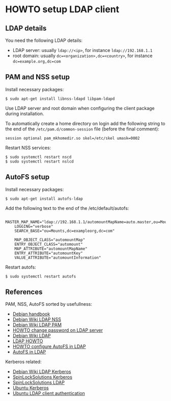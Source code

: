 # HOWTO setup LDAP client

## LDAP details

You need the following LDAP details:

* LDAP server: usually `ldap://<ip>`, for instance `ldap://192.168.1.1`
* root domain: usually `dc=<organization>,dc=<country>`, for instance `dc=example.org,dc=com`

## PAM and NSS setup

Install necessary packages:

```
$ sudo apt-get install libnss-ldapd libpam-ldapd
```

Use LDAP server and root domain when configuring the client package during
installation.

To automatically create a home directory on login add the following string to
the end of the `/etc/pam.d/common-session` file (before the final comment):
```
session optional pam_mkhomedir.so skel=/etc/skel umask=0002
```

Restart NSS services:
```
$ sudo systemctl restart nscd
$ sudo systemctl restart nslcd
```

## AutoFS setup

Install necessary packages:

```
$ sudo apt-get install autofs-ldap
```

Add the following text to the end of the /etc/default/autofs:
```
    MASTER_MAP_NAME="ldap://192.168.1.1/automountMapName=auto.master,ou=Mounts,dc=exampleorg,dc=com"
    LOGGING="verbose"
    SEARCH_BASE="ou=Mounts,dc=exampleorg,dc=com"
    
    MAP_OBJECT_CLASS="automountMap"
    ENTRY_OBJECT_CLASS="automount"
    MAP_ATTRIBUTE="automountMapName"
    ENTRY_ATTRIBUTE="automountKey"
    VALUE_ATTRIBUTE="automountInformation"
```

Restart autofs:
```
$ sudo systemctl restart autofs
```

## References

PAM, NSS, AutoFS sorted by usefullness:
- [Debian handbook](https://debian-handbook.info/browse/stable/sect.ldap-directory.html)
- [Debian Wiki LDAP NSS](https://wiki.debian.org/LDAP/NSS)
- [Debian Wiki LDAP PAM](https://wiki.debian.org/LDAP/PAM)
- [HOWTO change password on LDAP server](https://www.digitalocean.com/community/tutorials/how-to-change-account-passwords-on-an-openldap-server)
- [Debian Wiki LDAP](https://wiki.debian.org/LDAP)
- [LDAP HOWTO](http://www.tldp.org/HOWTO/LDAP-HOWTO/)
- [HOWTO configure AutoFS in LDAP](http://sadiquepp.blogspot.com/2009/02/how-to-configure-autofs-maps-in-ldap.html)
- [AutoFS in LDAP](https://help.ubuntu.com/community/AutofsLDAP)

Kerberos related:
- [Debian Wiki LDAP Kerberos](https://wiki.debian.org/LDAP/Kerberos)
- [SpinLockSolutions Kerberos](http://techpubs.spinlocksolutions.com/dklar/kerberos.html)
- [SpinLockSolutions LDAP](http://techpubs.spinlocksolutions.com/dklar/ldap.html)
- [Ubuntu Kerberos](https://help.ubuntu.com/community/Kerberos)
- [Ubuntu LDAP client authentication](https://help.ubuntu.com/community/LDAPClientAuthentication)
